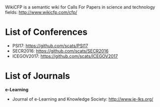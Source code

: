 WikiCFP is a semantic wiki for Calls For Papers in science and technology fields: http://www.wikicfp.com/cfp/

# List of Conferences

* PSI17: https://github.com/scats/PSI17
* SECR2016: https://github.com/scats/SECR2016
* ICEGOV2017: https://github.com/scats/ICEGOV2017

# List of Journals

__e-Learning__
* Journal of e-Learning and Knowledge Society: http://www.je-lks.org/
